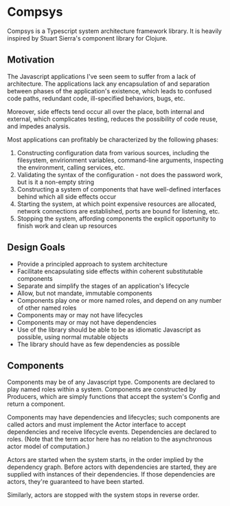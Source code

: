 # Compsys

Compsys is a Typescript system architecture framework library. It is heavily
inspired by Stuart Sierra's component library for Clojure.

## Motivation

The Javascript applications I've seen seem to suffer from a lack of
architecture. The applications lack any encapsulation of and separation between
phases of the application's existence, which leads to confused code paths,
redundant code, ill-specified behaviors, bugs, etc.

Moreover, side effects tend occur all over the place, both internal and
external, which complicates testing, reduces the possibility of code reuse, and
impedes analysis.

Most applications can profitably be characterized by the following phases:

1. Constructing configuration data from various sources, including the
   filesystem, envirionment variables, command-line arguments, inspecting the
   environment, calling services, etc.
2. Validating the syntax of the configuration - not does the password work, but
   is it a non-empty string
3. Constructing a system of components that have well-defined interfaces behind
   which all side effects occur
4. Starting the system, at which point expensive resources are allocated,
   network connections are established, ports are bound for listening, etc.
5. Stopping the system, affording components the explicit opportunity to finish
   work and clean up resources

## Design Goals

* Provide a principled approach to system architecture
* Facilitate encapsulating side effects within coherent substitutable components
* Separate and simplify the stages of an application's lifecycle
* Allow, but not mandate, immutable components
* Components play one or more named roles, and depend on any number of other
  named roles
* Components may or may not have lifecycles
* Components may or may not have dependencies
* Use of the library should be able to be as idiomatic Javascript as possible,
  using normal mutable objects
* The library should have as few dependencies as possible

## Components

Components may be of any Javascript type. Components are declared to play named
roles within a system. Components are constructed by Producers, which are simply
functions that accept the system's Config and return a component.

Components may have dependencies and lifecycles; such components are called
actors and must implement the Actor interface to accept dependencies and receive
lifecycle events. Dependencies are declared to roles. (Note that the term actor
here has no relation to the asynchronous actor model of computation.)

Actors are started when the system starts, in the order implied by the
dependency graph. Before actors with dependencies are started, they are supplied
with instances of their dependencies. If those dependencies are actors, they're
guaranteed to have been started.

Similarly, actors are stopped with the system stops in reverse order.